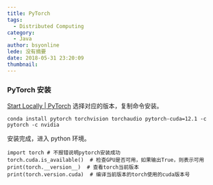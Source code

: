 ```yaml
---
title: PyTorch
tags:
  - Distributed Computing
category:
  - Java
author: bsyonline
lede: 没有摘要
date: 2018-05-31 23:20:09
thumbnail:
---
```




### PyTorch 安装

[Start Locally | PyTorch](https://pytorch.org/get-started/locally/#windows-anaconda) 选择对应的版本，复制命令安装。

```
conda install pytorch torchvision torchaudio pytorch-cuda=12.1 -c pytorch -c nvidia
```

安装完成，进入 python 环境。

```
import torch # 不报错说明pytorch安装成功
torch.cuda.is_available()  # 检查GPU是否可用，如果输出True，则表示可用
print(torch.__version__)  # 查看torch当前版本
print(torch.version.cuda)  # 编译当前版本的torch使用的cuda版本号
```

